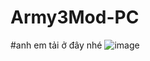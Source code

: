 # Army3Mod-PC
#anh em tải ở đây nhé
![image](https://github.com/user-attachments/assets/48c5d3b5-0319-4bf4-81b9-84bb6e6f8ac6)
